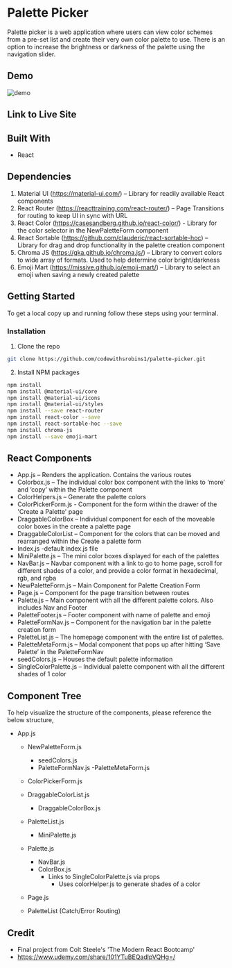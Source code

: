# Palette Picker

Palette picker is a web application where users can view color schemes from a pre-set list and create their very own color palette to use. There is an option to increase the brightness or darkness of the palette using the navigation slider.

## Demo

![demo](https://github.com/codewithsrobins1/palette-picker/blob/master/readMeGif.gif?raw=true)

## Link to Live Site



## Built With

* React

## Dependencies

1.	Material UI (https://material-ui.com/) – Library for readily available React components
2.	React Router (https://reacttraining.com/react-router/) – Page Transitions for routing to keep UI in sync with URL
3.	React Color (https://casesandberg.github.io/react-color/) - Library for the color selector in the NewPaletteForm component
4.	React Sortable (https://github.com/clauderic/react-sortable-hoc) – Library for drag and drop functionality in the palette creation component
5.	Chroma JS (https://gka.github.io/chroma.js/) – Library to convert colors to wide array of formats. Used to help determine color bright/darkness
6.	Emoji Mart (https://missive.github.io/emoji-mart/) – Library to select an emoji when saving a newly created palette

## Getting Started

To get a local copy up and running follow these steps using your terminal.

### Installation

1. Clone the repo
```sh
git clone https://github.com/codewithsrobins1/palette-picker.git
```
2. Install NPM packages
```sh
npm install
npm install @material-ui/core
npm install @material-ui/icons
npm install @material-ui/styles
npm install --save react-router
npm install react-color --save
npm install react-sortable-hoc --save
npm install chroma-js
npm install --save emoji-mart

```

## React Components
* App.js – Renders the application. Contains the various routes
*	Colorbox.js – The individual color box component with the links to ‘more’ and ‘copy’ within the Palette component
*	ColorHelpers.js – Generate the palette colors
*	ColorPickerForm.js - Component for the form within the drawer of the 'Create a Palette' page
*	DraggableColorBox – Individual component for each of the moveable color boxes in the create a palette page
*	DraggableColorList – Component for the colors that can be moved and rearranged within the Create a palette form
*	Index.js -default index.js file
*	MiniPalette.js – The mini color boxes displayed for each of the palettes
*	NavBar.js – Navbar component with a link to go to home page, scroll for different shades of a color, and provide a color format in hexadecimal, rgb, and rgba
*	NewPaletteForm.js – Main Component for Palette Creation Form
*	Page.js – Component for the page transition between routes
*	Palette.js – Main component with all the different palette colors. Also includes Nav and Footer
*	PaletteFooter.js – Footer component with name of palette and emoji
*	PaletteFormNav.js – Component for the navigation bar in the palette creation form
*	PaletteList.js – The homepage component with the entire list of palettes.
*	PaletteMetaForm.js – Modal component that pops up after hitting ‘Save Palette’ in the PaletteFormNav
*	seedColors.js – Houses the default palette information
*	SingleColorPalette.js – Individual palette component with all the different shades of 1 color

## Component Tree

To help visualize the structure of the components, please reference the below structure,

- App.js
  - NewPaletteForm.js
    - seedColors.js
    - PaletteFormNav.js
      -PaletteMetaForm.js
      
  - ColorPickerForm.js
  - DraggableColorList.js
    - DraggableColorBox.js
    
  - PaletteList.js
    - MiniPalette.js
    
  - Palette.js
    - NavBar.js
    - ColorBox.js
      - Links to SingleColorPalette.js via props
        - Uses colorHelper.js to generate shades of a color
  - Page.js 
  - PaletteList (Catch/Error Routing)
  
## Credit
  * Final project from Colt Steele's 'The Modern React Bootcamp'
  * https://www.udemy.com/share/101YTuBEQadlpVQHg=/

